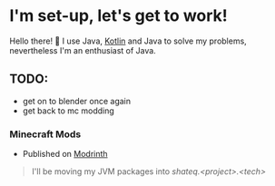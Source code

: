# I'm set-up, let's get to work!

Hello there! 👋 I use Java, [Kotlin](https://kotlinlang.org/) and Java to solve my problems, nevertheless I'm an enthusiast of Java.<br>

## TODO:

- get on to blender once again
- get back to mc modding

### Minecraft Mods

- Published on [Modrinth](https://modrinth.com/user/shateq)

> I'll be moving my JVM packages into *shateq.\<project\>.\<tech\>*

<!-- https://github.com/USERNAME.png -->
